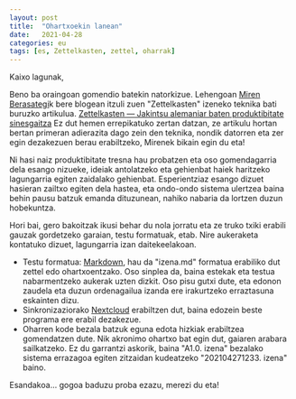 ```yaml
---
layout: post
title:  "Ohartxoekin lanean"
date:   2021-04-28
categories: eu
tags: [es, Zettelkasten, zettel, oharrak]
---
```

Kaixo lagunak,

Beno ba oraingoan gomendio batekin natorkizue. Lehengoan [Miren Berasategi](https://miren.bz/)k bere blogean itzuli zuen "Zettelkasten" izeneko teknika bati buruzko artikulua. 
[Zettelkasten — Jakintsu alemaniar baten produktibitate sinesgaitza](https://miren.bz/post/zettelkasten/)
Ez dut hemen errepikatuko zertan datzan, ze artikulu hortan bertan primeran adierazita dago zein den teknika, nondik datorren eta zer egin dezakezuen berau erabiltzeko, Mirenek bikain egin du eta! 

Ni hasi naiz produktibitate tresna hau probatzen eta oso gomendagarria dela esango nizueke, ideiak antolatzeko eta gehienbat haiek haritzeko lagungarria egiten zaidalako gehienbat. 
Esperientziaz esango dizuet hasieran zailtxo egiten dela hastea, eta ondo-ondo sistema ulertzea baina behin pausu batzuk emanda dituzunean, nahiko nabaria da lortzen duzun hobekuntza. 

Hori bai, gero bakoitzak ikusi behar du nola jorratu eta ze truko txiki erabili gauzak gordetzeko garaian, testu formatuak, etab. 
Nire aukeraketa kontatuko dizuet, lagungarria izan daitekeelakoan.

- Testu formatua: [Markdown](https://eu.wikipedia.org/wiki/Markdown), hau da "izena.md" formatua erabiliko dut zettel edo ohartxoentzako. Oso sinplea da, baina estekak eta testua nabarmentzeko aukerak uzten dizkit. Oso pisu gutxi dute, eta edonon zaudela eta duzun ordenagailua izanda ere irakurtzeko erraztasuna eskainten dizu. 
- Sinkronizaziorako [Nextcloud](https://eu.wikipedia.org/wiki/Nextcloud) erabiltzen dut, baina edozein beste programa ere erabil dezakezue. 
- Oharren kode bezala batzuk eguna edota hizkiak erabiltzea gomendatzen dute. Nik akronimo ohartxo bat egin dut, gaiaren arabara sailkatzeko. Ez du garrantzi askorik, baina "A1.0. izena" bezalako sistema errazagoa egiten zitzaidan kudeatzeko "202104271233. izena" baino. 

Esandakoa... gogoa baduzu proba ezazu, merezi du eta! 

